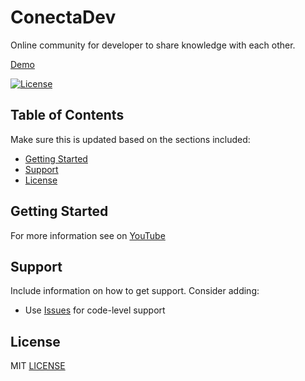 # ConectaDev

Online community for developer to share knowledge with each other.

[Demo](https://conectadev.vercel.app/)

[![License](https://img.shields.io/github/license/lucasnhimi/conectadev)](https://opensource.org/licenses/MIT)

## Table of Contents

Make sure this is updated based on the sections included:

- [Getting Started](#getting-started)
- [Support ](#support)
- [License](#license)

## Getting Started
For more information see on [YouTube](https://www.youtube.com/playlist?list=PLkFMdTTdI9c3VUvd3YOtDX_gAQ2-dATIX)


## Support

Include information on how to get support. Consider adding:
- Use [Issues](https://github.com/auth0/open-source-template/issues) for code-level support

## License
MIT [LICENSE](LICENSE)